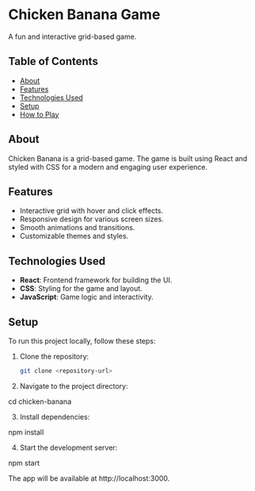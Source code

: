 # Chicken Banana Game

A fun and interactive grid-based game.

## Table of Contents
- [About](#about)
- [Features](#features)
- [Technologies Used](#technologies-used)
- [Setup](#setup)
- [How to Play](#how-to-play)

## About
Chicken Banana is a grid-based game. The game is built using React and styled with CSS for a modern and engaging user experience.

## Features
- Interactive grid with hover and click effects.
- Responsive design for various screen sizes.
- Smooth animations and transitions.
- Customizable themes and styles.

## Technologies Used
- **React**: Frontend framework for building the UI.
- **CSS**: Styling for the game and layout.
- **JavaScript**: Game logic and interactivity.

## Setup
To run this project locally, follow these steps:

1. Clone the repository:
   ```bash
   git clone <repository-url>
   
2. Navigate to the project directory:

cd chicken-banana

3. Install dependencies:

npm install

4. Start the development server:

npm start

The app will be available at http://localhost:3000.